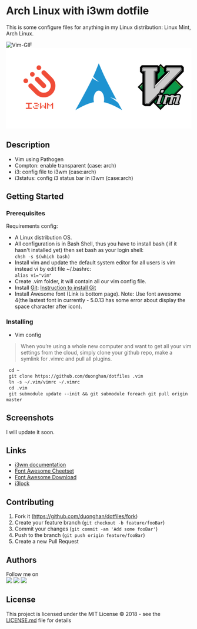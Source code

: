 # Arch Linux with i3wm dotfile
This is some configure files for anything in my Linux distribution: Linux Mint, Arch Linux.  

![Vim-GIF](https://www.vim.org/images/vim_on_fire.gif)  
![Vim-Logo](./dotfile.svg)  

## Description  
- Vim using Pathogen
- Compton: enable transparent (case: arch)
- i3: config file to i3wm (case:arch)
- i3status: config i3 status bar in i3wm (case:arch)

## Getting Started
### Prerequisites
Requirements config:  
- A Linux distribution OS.
- All configuration is in Bash Shell, thus you have to install bash ( if it hasn't installed yet) then set bash as your login shell:  
`chsh -s $(which bash)`
- Install vim and update the default system editor for all users is vim instead vi by edit file ~/.bashrc:  
`alias vi="vim"`
- Create .vim folder, it will contain all our vim config file.
- Install [Git](https://git-scm.com/): [Instruction to install Git](https://gist.github.com/derhuerst/1b15ff4652a867391f03)
- Install Awesome font (Link is bottom page). Note: Use font awesome 4(the lastest font in currently - 5.0.13 has some error about display the space character after icon).
  
### Installing
* Vim config
>When you’re using a whole new computer and want to get all your vim settings from the cloud, simply clone your github repo, make a symlink for .vimrc and pull all plugins.  

```
 cd ~
 git clone https://github.com/duonghan/dotfiles .vim
 ln -s ~/.vim/vimrc ~/.vimrc
 cd .vim
 git submodule update --init && git submodule foreach git pull origin master
```

## Screenshots
I will update it soon.


## Links
- [i3wm documentation](https://i3wm.org/)
- [Font Awesome Cheetset](https://fontawesome.com/cheatsheet?from=io)
- [Font Awesome Download](https://github.com/FortAwesome/Font-Awesome/releases)
- [i3lock](https://www.reddit.com/r/unixporn/comments/3358vu/i3lock_unixpornworthy_lock_screen/)
## Contributing
1. Fork it (https://github.com/duonghan/dotfiles/fork)
2. Create your feature branch (`git checkout -b feature/fooBar`)
3. Commit your changes (`git commit -am 'Add some fooBar'`)
4. Push to the branch (`git push origin feature/fooBar`)
5. Create a new Pull Request

## Authors
Follow me on  
[![](http://i.imgur.com/tXSoThF.png)](https://twitter.com/0xddff)
[![](http://i.imgur.com/P3YfQoD.png)](https://www.facebook.com/0xc0ff33)
[![](http://i.imgur.com/0o48UoR.png)](https://github.com/duonghan)

## License
This project is licensed under the MIT License © 2018 - see the [LICENSE.md](./LICENSE.md) file for details
